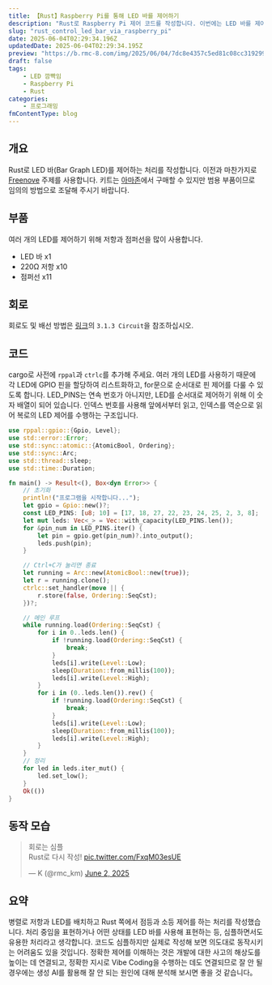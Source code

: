 ```yaml
---
title: 【Rust】Raspberry Pi를 통해 LED 바를 제어하기
description: "Rust로 Raspberry Pi 제어 코드를 작성합니다. 이번에는 LED 바를 제어합니다."
slug: "rust_control_led_bar_via_raspberry_pi"
date: 2025-06-04T02:29:34.196Z
updatedDate: 2025-06-04T02:29:34.195Z
preview: "https://b.rmc-8.com/img/2025/06/04/7dc8e4357c5ed81c08cc3192996fcb79.jpg"
draft: false
tags:
    - LED 깜빡임
    - Raspberry Pi
    - Rust
categories:
    - 프로그래밍
fmContentType: blog
---
```


## 개요

Rust로 LED 바(Bar Graph LED)를 제어하는 처리를 작성합니다. 이전과 마찬가지로 [Freenove](https://docs.freenove.com/projects/fnk0020/en/latest/fnk0020/codes/python-lang/ButtonAndLEDs.html) 주제를 사용합니다. 키트는 [아마존](https://amzn.to/450LoZr)에서 구매할 수 있지만 범용 부품이므로 임의의 방법으로 조달해 주시기 바랍니다.

## 부품

여러 개의 LED를 제어하기 위해 저항과 점퍼선을 많이 사용합니다.

- LED 바 x1
- 220Ω 저항 x10
- 점퍼선 x11

## 회로

회로도 및 배선 방법은 [링크](https://docs.freenove.com/projects/fnk0020/en/latest/fnk0020/codes/python-lang/LED%20Bar%20Graph.html)의 `3.1.3 Circuit`을 참조하십시오.

## 코드

cargo로 사전에 `rppal`과 `ctrlc`를 추가해 주세요. 여러 개의 LED를 사용하기 때문에 각 LED에 GPIO 핀을 할당하여 리스트화하고, for문으로 순서대로 핀 제어를 다룰 수 있도록 합니다. LED_PINS는 연속 번호가 아니지만, LED를 순서대로 제어하기 위해 이 숫자 배열이 되어 있습니다. 인덱스 번호를 사용해 앞에서부터 읽고, 인덱스를 역순으로 읽어 복로의 LED 제어를 수행하는 구조입니다.

```rs
use rppal::gpio::{Gpio, Level};
use std::error::Error;
use std::sync::atomic::{AtomicBool, Ordering};
use std::sync::Arc;
use std::thread::sleep;
use std::time::Duration;

fn main() -> Result<(), Box<dyn Error>> {
    // 초기화
    println!("프로그램을 시작합니다...");
    let gpio = Gpio::new()?;
    const LED_PINS: [u8; 10] = [17, 18, 27, 22, 23, 24, 25, 2, 3, 8];
    let mut leds: Vec<_> = Vec::with_capacity(LED_PINS.len());
    for &pin_num in LED_PINS.iter() {
        let pin = gpio.get(pin_num)?.into_output();
        leds.push(pin);
    }

    // Ctrl+C가 눌리면 종료
    let running = Arc::new(AtomicBool::new(true));
    let r = running.clone();
    ctrlc::set_handler(move || {
        r.store(false, Ordering::SeqCst);
    })?;

    // 메인 루프
    while running.load(Ordering::SeqCst) {
        for i in 0..leds.len() {
            if !running.load(Ordering::SeqCst) {
                break;
            }
            leds[i].write(Level::Low);
            sleep(Duration::from_millis(100));
            leds[i].write(Level::High);
        }
        for i in (0..leds.len()).rev() {
            if !running.load(Ordering::SeqCst) {
                break;
            }
            leds[i].write(Level::Low);
            sleep(Duration::from_millis(100));
            leds[i].write(Level::High);
        }
    }
    // 정리
    for led in leds.iter_mut() {
        led.set_low();
    }
    Ok(())
}
```

## 동작 모습

<blockquote class="twitter-tweet" data-media-max-width="560"><p lang="ja" dir="ltr">회로는 심플<br>Rust로 다시 작성! <a href="https://t.co/FxqM03esUE">pic.twitter.com/FxqM03esUE</a></p>&mdash; K (@rmc_km) <a href="https://twitter.com/rmc_km/status/1929520808118104539?ref_src=twsrc%5Etfw">June 2, 2025</a></blockquote> <script async src="https://platform.twitter.com/widgets.js" charset="utf-8"></script>

## 요약

병렬로 저항과 LED를 배치하고 Rust 쪽에서 점등과 소등 제어를 하는 처리를 작성했습니다. 처리 중임을 표현하거나 어떤 상태를 LED 바를 사용해 표현하는 등, 심플하면서도 유용한 처리라고 생각합니다. 코드도 심플하지만 실제로 작성해 보면 의도대로 동작시키는 어려움도 있을 것입니다. 정확한 제어를 이해하는 것은 개발에 대한 사고의 해상도를 높이는 데 연결되고, 정확한 지시로 Vibe Coding을 수행하는 데도 연결되므로 잘 안 될 경우에는 생성 AI를 활용해 잘 안 되는 원인에 대해 분석해 보시면 좋을 것 같습니다。